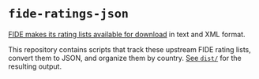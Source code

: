 # `fide-ratings-json`

[FIDE makes its rating lists available for download](https://ratings.fide.com/download_lists.phtml) in text and XML format.

This repository contains scripts that track these upstream FIDE rating lists, convert them to JSON, and organize them by country. [See `dist/`](https://github.com/mathiasbynens/fide-ratings-json/tree/main/dist) for the resulting output.

